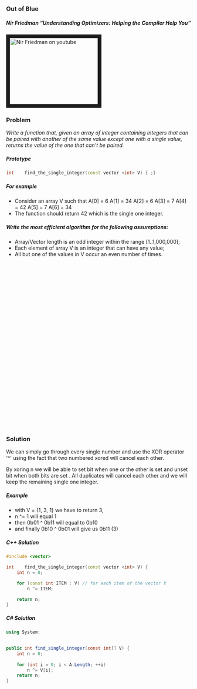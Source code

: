 ### Out of Blue

##### Nir Friedman “Understanding Optimizers: Helping the Compiler Help You”

<a href="https://www.youtube.com/watch?v=8nyq8SNUTSc
" target="_blank"><img src="http://img.youtube.com/vi/8nyq8SNUTSc/0.jpg"
alt="Nir Friedman on youtube" width="240" height="180" border="10" /></a>

### Problem

*Write a function that, given an array of integer containing integers that can be paired with another of the same value except one with a single value, returns the value of the one that can't be paired.*

##### Prototype
```c++
int    find_the_single_integer(const vector <int> V) { ;}
```

##### For example
* Consider an array V such that A[0] = 6 A[1] = 34 A[2] = 6 A[3] = 7 A[4] = 42 A[5] = 7 A[6] = 34
* The function should return 42 which is the single one integer.

##### Write the most efficient algorithm for the following assumptions:
* Array/Vector length is an odd integer within the range [1..1,000,000];
* Each element of array V is an integer that can have any value;
* All but one of the values in V occur an even number of times.

<pre>




























</pre>


### Solution
We can simply go through every single number and use the XOR operator '^' using the fact that two numbered xored will cancel each other.

By xoring n we will be able to set bit when one or the other is set and unset bit when both bits are set . All duplicates will cancel each other and we will keep the remaining single one integer.

##### Example
* with V = {1, 3, 1} we have to return 3,
* n ^= 1 will equal 1
* then 0b01 ^ 0b11 will equal to 0b10
* and finally 0b10 ^ 0b01 will give us 0b11 (3)

##### C++ Solution
```c++
#include <vector>

int    find_the_single_integer(const vector <int> V) {
    int n = 0;

    for (const int ITEM : V) // for each item of the vector V
        n ^= ITEM;

    return n;
}
```

##### C# Solution

```cs
using System;
​

public int find_single_integer(const int[] V) {
    int n = 0;
​
    for (int i = 0; i < A.Length; ++i)
        n ^= V[i];
    return n;
}

```
